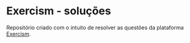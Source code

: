 # Exercism - soluções

Repositório criado com o intuito de resolver as questões da plataforma [Exercism](http://exercism.io/).
